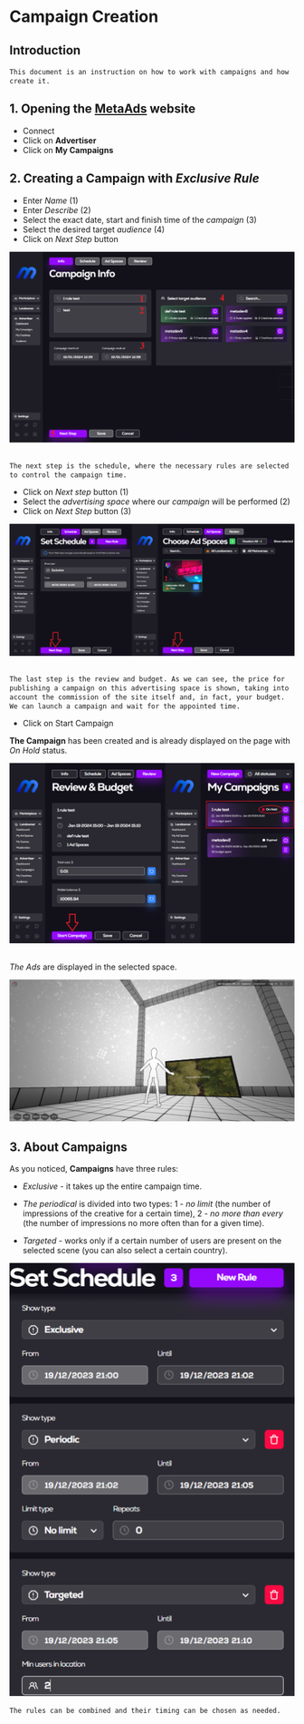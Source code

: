 # Campaign Creation

## Introduction
    This document is an instruction on how to work with campaigns and how create it.

## 1. Opening the [**MetaAds**](https://metaads.team/main/) website

* Connect
* Click on **Advertiser** 
* Click on **My Campaigns**

## 2. Creating a **Campaign** with *Exclusive Rule*

* Enter *Name* (1)
* Enter *Describe* (2)
* Select the exact date, start and finish time of the *campaign* (3)
* Select the desired target *audience* (4)
* Click on *Next Step* button

![Image](./media/1.png)
##
    The next step is the schedule, where the necessary rules are selected to control the campaign time.
* Click on *Next step* button (1)
* Select the *advertising space* where our *campaign* will be performed (2)
* Click on *Next Step* button (3)

![Image](./media/2.png)
##
    The last step is the review and budget. As we can see, the price for publishing a campaign on this advertising space is shown, taking into account the commission of the site itself and, in fact, your budget. We can launch a campaign and wait for the appointed time.

* Click on Start Campaign 

**The Campaign** has been created and is already displayed on the page with *On Hold* status. 

![Image](./media/3.png)
##
*The Ads* are displayed in the selected space.
 
![Image](./media/4.png)

## 3. About **Campaigns**

As you noticed, **Campaigns** have three rules:
* *Exclusive* - it takes up the entire campaign time. 

* *The periodical* is divided into two types: 1 - *no limit* (the number of impressions of the creative for a certain time), 2 - *no more than every* (the number of impressions no more often than for a given time). 

* *Targeted* - works only if a certain number of users are present on the selected scene (you can also select a certain country).

![Image](./media/5.png)
   
    The rules can be combined and their timing can be chosen as needed.
